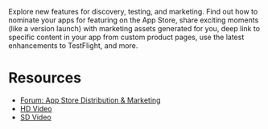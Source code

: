 

Explore new features for discovery, testing, and marketing. Find out how to nominate your apps for featuring on the App Store, share exciting moments (like a version launch) with marketing assets generated for you, deep link to specific content in your app from custom product pages, use the latest enhancements to TestFlight, and more.

# Resources
* [Forum: App Store Distribution & Marketing](https://developer.apple.com/forums/topics/app-store-distribution-and-marketing?cid=vf-a-0010)
* [HD Video](https://devstreaming-cdn.apple.com/videos/wwdc/2024/10063/4/EF7DC136-639D-44B2-A7E2-6C0A41CD90DB/downloads/wwdc2024-10063_hd.mp4?dl=1)
* [SD Video](https://devstreaming-cdn.apple.com/videos/wwdc/2024/10063/4/EF7DC136-639D-44B2-A7E2-6C0A41CD90DB/downloads/wwdc2024-10063_sd.mp4?dl=1)